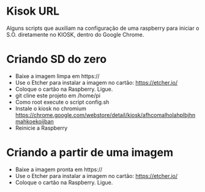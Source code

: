 # Kisok URL

Alguns scripts que auxiliam na configuração de uma raspberry para iniciar o S.O. diretamente no KIOSK, dentro do Google Chrome.

# Criando SD do zero

- Baixe a imagem limpa em https://
- Use o Etcher para instalar a imagem no cartão: https://etcher.io/
- Coloque o cartão na Raspberry. Ligue.
- git cline este projeto em /home/pi
- Como root execute o script config.sh
- Instale o kiosk no chromium https://chrome.google.com/webstore/detail/kiosk/afhcomalholahplbjhnmahkoekoijban
- Reinicie a Raspberry

# Criando a partir de uma imagem

- Baixe a imagem pronta em https://
- Use o Etcher para instalar a imagem no cartão: https://etcher.io/
- Coloque o cartão na Raspberry. Ligue.
